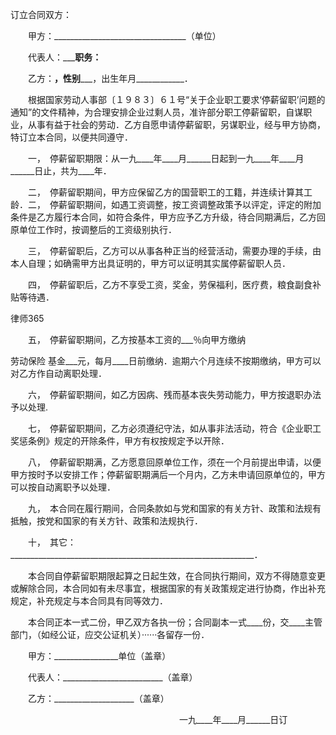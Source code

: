 
 
 

  订立合同双方： 
  

  
　　甲方：_________________________________（单位） 
  
　　代表人：_______________________职务：____________________ 
  

  
　　乙方：______________，性别_________________，出生年月____________． 
  

  
　　根据国家劳动人事部〔１９８３〕６１号“关于企业职工要求‘停薪留职’问题的通知”的文件精神，为合理安排企业过剩人员，准许部分职工停薪留职，自谋职业，从事有益于社会的劳动．乙方自愿申请停薪留职，另谋职业，经与甲方协商，特订立本合同，以便共同遵守． 
  

  
　　一，　停薪留职期限：从一九____年____月______日起到一九____年____月______日止，共为____年． 
  

  
　　二，　停薪留职期间，甲方应保留乙方的国营职工的工籍，并连续计算其工龄．二，　停薪留职期间，如遇工资调整，按工资调整政策予以评定，评定的附加条件是乙方履行本合同，如符合条件，甲方应予乙方升级，待合同期满后，乙方回原单位工作时，按调整后的工资级别执行． 
  

  
　　三，　停薪留职后，乙方可以从事各种正当的经营活动，需要办理的手续，由本人自理；如确需甲方出具证明的，甲方可以证明其实属停薪留职人员． 
  

  
　　四，　停薪留职后，乙方不享受工资，奖金，劳保福利，医疗费，粮食副食补贴等待遇． 
  

  

 




 
律师365






　　五，　停薪留职期间，乙方按基本工资的___％向甲方缴纳

劳动保险
基金___元，每月____日前缴纳．逾期六个月连续不按期缴纳，甲方可以对乙方作自动离职处理． 



　　六，　停薪留职期间，如乙方因病、残而基本丧失劳动能力，甲方按退职办法予以处理. 



　　七，　停薪留职期间，乙方必须遵纪守法，如从事非法活动，符合《企业职工奖惩条例》规定的开除条件，甲方有权按规定予以开除．



　　八，　停薪留职期满，乙方愿意回原单位工作，须在一个月前提出申请，以便甲方按时予以安排工作；停薪留职期满后一个月内，乙方未申请回原单位的，甲方可以按自动离职予以处理． 



　　九，　本合同在履行期间，合同条款如与党和国家的有关方针、政策和法规有抵触，按党和国家的有关方针、政策和法规执行． 



　　十，　其它：_____________________________________________________________． 



　　本合同自停薪留职期限起算之日起生效，在合同执行期间，双方不得随意变更或解除合同，本合同如有未尽事宜，根据国家的有关政策规定进行协商，作出补充规定，补充规定与本合同具有同等效力． 



　　本合同正本一式二份，甲乙双方各执一份；合同副本一式____份，交____主管部门，（如经公证，应交公证机关）······各留存一份． 



　　甲方：________________单位（盖章） 

　　代表人：_________________________（盖章） 

　　乙方：____________________（盖章） 

　　　　　　　　　　　　　　　　　　　 一九____年____月______日订 


 

 
 
 
 
 
  


  
 

  


  


  
 
 
 
 

